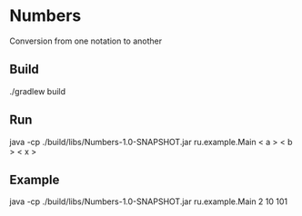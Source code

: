 # Numbers
Conversion from one notation to another

## Build
./gradlew build
## Run
java -cp ./build/libs/Numbers-1.0-SNAPSHOT.jar ru.example.Main < a > < b > < x >

## Example
java -cp ./build/libs/Numbers-1.0-SNAPSHOT.jar ru.example.Main 2 10 101
